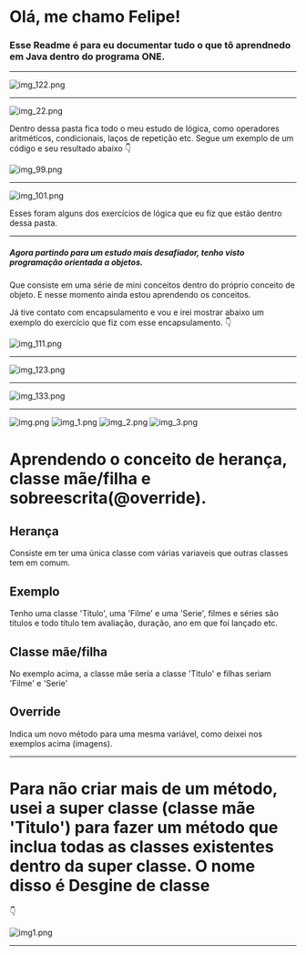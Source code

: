 # Olá, me chamo Felipe!
### Esse Readme é para eu documentar tudo o que tô aprendnedo em Java dentro do programa ONE.

---
![img_122.png](ConexaoDigital/src/DigitalConexao/images/img_122.png)

---
![img_22.png](ConexaoDigital/src/DigitalConexao/images/img_22.png)

Dentro dessa pasta fica todo o meu estudo de lógica, como operadores aritméticos, condicionais, laços de repetição etc.
Segue um exemplo de um código e seu resultado abaixo 👇

![img_99.png](ConexaoDigital/src/DigitalConexao/images/img_99.png)

---
![img_101.png](ConexaoDigital/src/DigitalConexao/images/img_101.png)

Esses foram alguns dos exercícios de lógica que eu fiz que estão dentro dessa pasta.

---
##### Agora partindo para um estudo mais desafiador, tenho visto programação orientada a objetos.
Que consiste em uma série de mini conceitos dentro do próprio conceito de objeto. E nesse momento ainda estou aprendendo os conceitos.

Já tive contato com encapsulamento e vou e irei mostrar abaixo um exemplo do exercício que fiz com esse encapsulamento. 👇

![img_111.png](ConexaoDigital/src/DigitalConexao/images/img_111.png)

---
![img_123.png](ConexaoDigital/src/DigitalConexao/images/img_123.png)

---
![img_133.png](ConexaoDigital/src/DigitalConexao/images/img_133.png)

---
![img.png](ConexaoDigital/src/DigitalConexao/images/img.png)
![img_1.png](ConexaoDigital/src/DigitalConexao/images/img_1.png)
![img_2.png](ConexaoDigital/src/DigitalConexao/images/img_2.png)
![img_3.png](ConexaoDigital/src/DigitalConexao/images/img_3.png)

# Aprendendo o conceito de herança, classe mãe/filha e sobreescrita(@override).

## Herança
Consiste em ter uma única classe com várias variaveis que outras classes tem em comum.

## Exemplo 
Tenho uma classe 'Titulo', uma 'Filme' e uma 'Serie', filmes e séries são títulos
e todo título tem avaliação, duração, ano em que foi lançado etc.

## Classe mãe/filha
No exemplo acima, a classe mãe sería a classe 'Titulo' e filhas seriam 'Filme' e 'Serie'

## Override
Indica um novo método para uma mesma variável, como deixei nos exemplos acima (imagens).

---

# Para não criar mais de um método, usei a super classe (classe mãe 'Titulo') para fazer um método que inclua todas as classes existentes dentro da super classe. O nome disso é Desgine de classe 

👇

![img1.png](ConexaoDigital/src/DigitalConexao/images/img1.png)

---